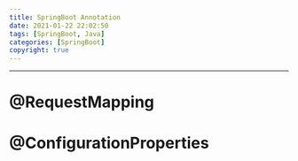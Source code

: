 ```yaml
---
title: SpringBoot Annotation
date: 2021-01-22 22:02:50
tags: [SpringBoot, Java]
categories: [SpringBoot]
copyright: true
---
```


---

# @RequestMapping

# @ConfigurationProperties

# 
